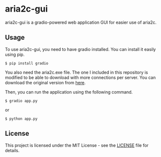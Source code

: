 # aria2c-gui

aria2c-gui is a gradio-powered web application GUI for easier use of aria2c.

## Usage

To use aria2c-gui, you need to have gradio installed. You can install it easily using pip.

```
$ pip install gradio
```

You also need the aria2c.exe file. The one I included in this repository is modified to be able to download with more connections per server.
You can download the original version from [here](https://github.com/aria2/aria2/releases/).

Then, you can run the application using the following command.

```
$ gradio app.py
```

or

```
$ python app.py
```

## License

This project is licensed under the MIT License - see the [LICENSE](LICENSE) file for details.
